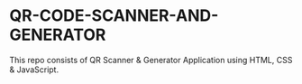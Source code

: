 # QR-CODE-SCANNER-AND-GENERATOR

This repo consists of QR Scanner &amp; Generator Application using HTML, CSS &amp; JavaScript.
